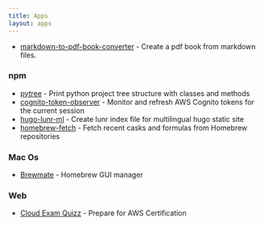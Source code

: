 ```yaml
---
title: Apps
layout: apps
---
```



- [markdown-to-pdf-book-converter](https://github.com/romankurnovskii/markdown-to-pdf-book-converter) - Create a pdf book from markdown files.


### npm

- [pytree](https://www.npmjs.com/package/pytree) - Print python project tree structure with classes and methods
- [cognito-token-observer](https://www.npmjs.com/package/cognito-token-observer) - Monitor and refresh AWS Cognito tokens for the current session
- [hugo-lunr-ml](https://www.npmjs.com/package/hugo-lunr-ml) - Create lunr index file for multilingual hugo static site
- [homebrew-fetch](https://www.npmjs.com/package/homebrew-fetch) - Fetch recent casks and formulas from Homebrew repositories

### Mac Os

- [Brewmate](/en/apps/brewmate/) - Homebrew GUI manager

### Web

- [Cloud Exam Quizz](https://cloud-exam-prepare.com) - Prepare for AWS Certification

